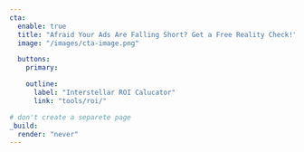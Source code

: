 ```yaml
---
cta:
  enable: true
  title: "Afraid Your Ads Are Falling Short? Get a Free Reality Check!"
  image: "/images/cta-image.png"

  buttons:
    primary:

    outline:
      label: "Interstellar ROI Calucator"
      link: "tools/roi/"

# don't create a separete page
_build:
  render: "never"
---
```

